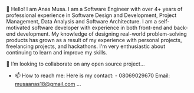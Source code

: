 👋 Hello! I am Anas Musa. I am a Software Engineer with over 4+ years of professional experience in Software Design and Development, 
Project Management, Data Analysis and Software Architecture. I am a self-motivated software developer with experience in both front-end and 
back-end development. My knowledge of designing real-world problem-solving products has grown as a result of my experience with personal projects, 
freelancing projects, and hackathons. I'm very enthusiastic about continuing to learn and improve my skills.

💞️ I’m looking to collaborate on any open source project...
- 📫 How to reach me: Here is my contact: - 08069029670
     Email: musaanas18@gmail.com ...

